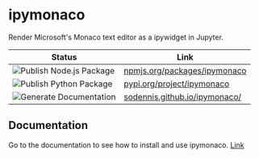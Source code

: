ipymonaco
=========
Render Microsoft's Monaco text editor as a ipywidget in Jupyter.

| Status                                                                                                            | Link                                                                    |
| ----------------------------------------------------------------------------------------------------------------- | ----------------------------------------------------------------------- |
| ![Publish Node.js Package](https://github.com/sodennis/ipymonaco/workflows/Publish%20Node.js%20Package/badge.svg?branch=0.0.22) | [npmjs.org/packages/ipymonaco](https://www.npmjs.com/package/ipymonaco) |
| ![Publish Python Package](https://github.com/sodennis/ipymonaco/workflows/Publish%20Python%20Package/badge.svg?branch=0.0.22)   | [pypi.org/project/ipymonaco](https://pypi.org/project/ipymonaco/)       |
| ![Generate Documentation](https://github.com/sodennis/ipymonaco/workflows/Generate%20Documentation/badge.svg)     | [sodennis.github.io/ipymonaco/](https://sodennis.github.io/ipymonaco/)  |


Documentation
-------------
Go to the documentation to see how to install and use ipymonaco. [Link](https://sodennis.github.io/ipymonaco/)
